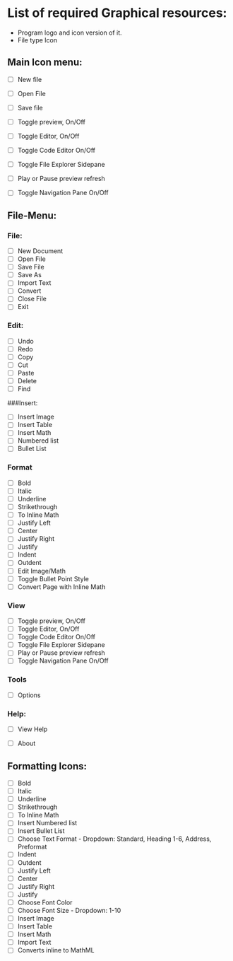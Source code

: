 # List of required Graphical resources:

- Program logo and icon version of it.
-  File type Icon



## Main Icon menu:

- [ ] New file
- [ ] Open File
- [ ] Save file
- [ ] Toggle preview, On/Off
- [ ] Toggle Editor, On/Off
- [ ] Toggle Code Editor On/Off
- [ ] Toggle File Explorer Sidepane
- [ ] Play or Pause preview refresh
- [ ] Toggle Navigation Pane On/Off



## File-Menu:

### File:

- [ ] New Document
- [ ] Open File
- [ ] Save File
- [ ] Save As
- [ ] Import Text
- [ ] Convert
- [ ] Close File
- [ ] Exit

### Edit:

- [ ] Undo
- [ ] Redo
- [ ] Copy
- [ ] Cut
- [ ] Paste
- [ ] Delete
- [ ] Find

###Insert:

- [ ] Insert Image
- [ ] Insert Table
- [ ] Insert Math
- [ ] Numbered list
- [ ] Bullet List

### Format

- [ ] Bold
- [ ] Italic
- [ ] Underline
- [ ] Strikethrough
- [ ] To Inline Math
- [ ] Justify Left
- [ ] Center
- [ ] Justify Right
- [ ] Justify
- [ ] Indent
- [ ] Outdent
- [ ] Edit Image/Math
- [ ] Toggle Bullet Point Style
- [ ] Convert Page with Inline Math

### View

- [ ] Toggle preview, On/Off
- [ ] Toggle Editor, On/Off
- [ ] Toggle Code Editor On/Off   
- [ ] Toggle File Explorer Sidepane
- [ ] Play or Pause preview refresh
- [ ] Toggle Navigation Pane On/Off

### Tools

- [ ] Options

### Help:

- [ ] View Help
- [ ] About



## Formatting Icons:

- [ ] Bold
- [ ] Italic
- [ ] Underline
- [ ] Strikethrough
- [ ] To Inline Math
- [ ] Insert Numbered list
- [ ] Insert Bullet List
- [ ] Choose Text Format - Dropdown: Standard, Heading 1-6, Address, Preformat
- [ ] Indent
- [ ] Outdent
- [ ] Justify Left
- [ ] Center
- [ ] Justify Right
- [ ] Justify
- [ ] Choose Font Color
- [ ] Choose Font Size - Dropdown: 1-10
- [ ] Insert Image
- [ ] Insert Table
- [ ] Insert Math
- [ ] Import Text
- [ ] Converts inline to MathML